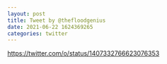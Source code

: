 ```yaml
--- 
layout: post 
title: Tweet by @thefloodgenius 
date: 2021-06-22 1624369265 
categories: twitter 
--- 
```

https://twitter.com/o/status/1407332766623076353